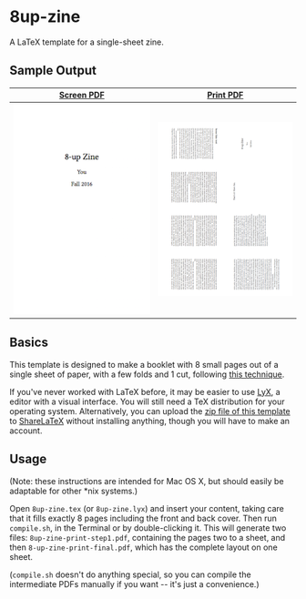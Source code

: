 # 8up-zine

A LaTeX template for a single-sheet zine.

## Sample Output

| [Screen PDF][screen] | [Print PDF][print]                                                                                               |
|-----------------------------------------------------------------------------------|---------------------------------------------------------------------------------------------------------|
| [![example first page](/docs/8up-zine.png?raw=true)][screen] | [![complete booklet](/docs/8up-zine-print-final.png?raw=true)][print] |

[screen]: /docs/8up-zine.pdf
[print]: /docs/8up-zine-print-final.pdf

## Basics

This template is designed to make a booklet with 8 small pages out of a single
sheet of paper, with a few folds and 1 cut,
following
[this technique](https://en.wikibooks.org/wiki/Zine_Making/Putting_pages_together#An_8-sided_zine_from_1_sheet_with_1_cut).

If you've never worked with LaTeX before, it may be easier to
use [LyX](https://www.lyx.org), a editor with a visual interface. You will still
need a TeX distribution for your operating system. Alternatively, you can upload
the [zip file of this template](https://github.com/completeconcordance/8up-zine/archive/master.zip) to [ShareLaTeX](https://www.sharelatex.com) without
installing anything, though you will have to make an account.

## Usage

(Note: these instructions are intended for Mac OS X, but should easily be
adaptable for other *nix systems.)

Open `8up-zine.tex` (or `8up-zine.lyx`) and insert your content, taking care
that it fills exactly 8 pages including the front and back cover. Then run
`compile.sh`, in the Terminal or by double-clicking it. This will generate two
files: `8up-zine-print-step1.pdf`, containing the pages two to a sheet, and then
`8-up-zine-print-final.pdf`, which has the complete layout on one sheet.

(`compile.sh` doesn't do anything special, so you can compile the intermediate
PDFs manually if you want -- it's just a convenience.)
